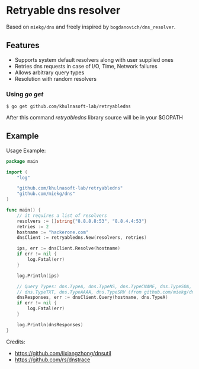 # Retryable dns resolver
Based on `miekg/dns` and freely inspired by `bogdanovich/dns_resolver`.

## Features
- Supports system default resolvers along with user supplied ones
- Retries dns requests in case of I/O, Time, Network failures
- Allows arbitrary query types
- Resolution with random resolvers

### Using *go get*

```
$ go get github.com/khulnasoft-lab/retryabledns
```

After this command *retryabledns* library source will be in your $GOPATH

## Example
Usage Example:

``` go
package main

import (
    "log"

    "github.com/khulnasoft-lab/retryabledns"
    "github.com/miekg/dns"
)

func main() {
    // it requires a list of resolvers
    resolvers := []string{"8.8.8.8:53", "8.8.4.4:53"}
    retries := 2
    hostname := "hackerone.com"
    dnsClient := retryabledns.New(resolvers, retries)

    ips, err := dnsClient.Resolve(hostname)
    if err != nil {
        log.Fatal(err)
    }

    log.Println(ips)

    // Query Types: dns.TypeA, dns.TypeNS, dns.TypeCNAME, dns.TypeSOA, dns.TypePTR, dns.TypeMX, dns.TypeANY
    // dns.TypeTXT, dns.TypeAAAA, dns.TypeSRV (from github.com/miekg/dns)
    dnsResponses, err := dnsClient.Query(hostname, dns.TypeA)
    if err != nil {
        log.Fatal(err)
    }

    log.Println(dnsResponses)
}
```

Credits:
- https://github.com/lixiangzhong/dnsutil
- https://github.com/rs/dnstrace